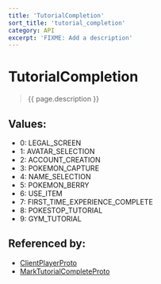 ```yaml
---
title: 'TutorialCompletion'
sort_title: 'tutorial_completion'
category: API
excerpt: 'FIXME: Add a description'
---
```


[comment]: <> (THIS PART IS GENERATED - AKA DON'T EDIT THIS PART MANUALLY)

# TutorialCompletion

> {{ page.description }}

## Values:

- 0: LEGAL_SCREEN
- 1: AVATAR_SELECTION
- 2: ACCOUNT_CREATION
- 3: POKEMON_CAPTURE
- 4: NAME_SELECTION
- 5: POKEMON_BERRY
- 6: USE_ITEM
- 7: FIRST_TIME_EXPERIENCE_COMPLETE
- 8: POKESTOP_TUTORIAL
- 9: GYM_TUTORIAL

## Referenced by:

- [ClientPlayerProto](../../messages/ClientPlayerProto/)
- [MarkTutorialCompleteProto](../../messages/MarkTutorialCompleteProto/)

[comment]: <> (YOU CAN EDIT AFTER THIS)
